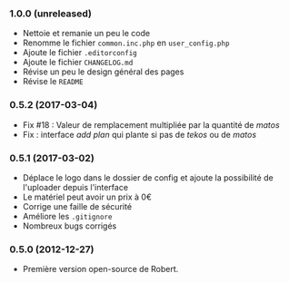 ### 1.0.0 (unreleased)
- Nettoie et remanie un peu le code
- Renomme le fichier `common.inc.php` en `user_config.php`
- Ajoute le fichier `.editorconfig`
- Ajoute le fichier `CHANGELOG.md`
- Révise un peu le design général des pages
- Révise le `README`

### 0.5.2 (2017-03-04)
- Fix #18 : Valeur de remplacement multipliée par la quantité de _matos_
- Fix : interface _add plan_ qui plante si pas de _tekos_ ou de _matos_

### 0.5.1 (2017-03-02)
- Déplace le logo dans le dossier de config et ajoute la possibilité de l'uploader depuis l'interface
- Le matériel peut avoir un prix à 0€
- Corrige une faille de sécurité
- Améliore les `.gitignore`
- Nombreux bugs corrigés

### 0.5.0 (2012-12-27)
- Première version open-source de Robert.
